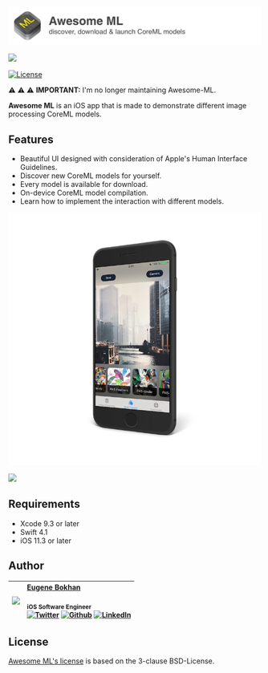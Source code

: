 <p align="left">
    <img src="Media/header.png", width="640">
</p>
<p align="left">
    <img src="Media/Cards_Scroll_Demonstration_640.gif", width="640">
</p>

[![License](https://img.shields.io/badge/License-BSD%203--Clause-blue.svg)](https://opensource.org/licenses/BSD-3-Clause)

:warning: :warning: :warning: **IMPORTANT:** I'm no longer maintaining Awesome-ML.

**Awesome ML** is an iOS app that is made to demonstrate different image processing CoreML models.

## Features

* Beautiful UI designed with consideration of Apple's Human Interface Guidelines.
* Discover new CoreML models for yourself.
* Every model is available for download.
* On-device CoreML model compilation.
* Learn how to implement the interaction with different models.


<p align="left">
    <img src="Media/Style_Transfer_Demo.png", width="800">
</p>
<p align="left">
    <img src="Media/App-Demo-Transparent-Background.gif", width="800">
</p>



## Requirements

- Xcode 9.3 or later
- Swift 4.1
- iOS 11.3 or later

## Author
| [<img src="https://avatars1.githubusercontent.com/u/8983647?s=460&amp;v=4" width="120px;"/>](https://github.com/eugenebokhan)   | [Eugene Bokhan](https://github.com/eugenebokhan)<br/><br/><sub>iOS Software Engineer</sub><br/> [![Twitter][1.1]][1] [![Github][2.1]][2] [![LinkedIn][3.1]][3]|
| - | :- |

[1.1]: http://i.imgur.com/wWzX9uB.png (twitter icon without padding)
[2.1]: http://i.imgur.com/9I6NRUm.png (github icon without padding)
[3.1]: https://www.kingsfund.org.uk/themes/custom/kingsfund/dist/img/svg/sprite-icon-linkedin.svg (linkedin icon)

[1]: https://twitter.com/eugenebokhan
[2]: https://github.com/eugenebokhan
[3]: https://www.linkedin.com/in/eugenebokhan/

## License

[Awesome ML's license](LICENSE.md) is based on the 3-clause BSD-License.
